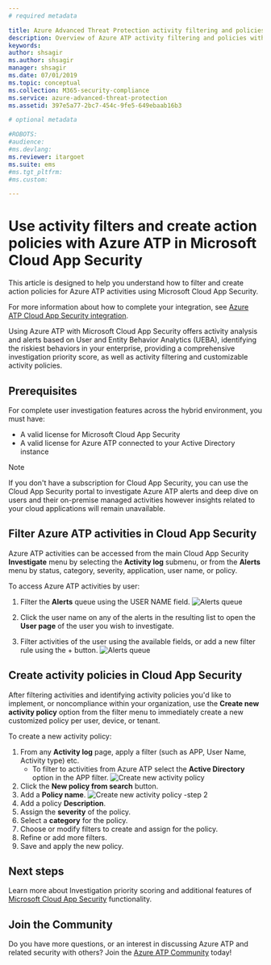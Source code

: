 ```yaml
---
# required metadata

title: Azure Advanced Threat Protection activity filtering and policies in Microsoft Cloud App Security 
description: Overview of Azure ATP activity filtering and policies with Microsoft Cloud App Security.
keywords:
author: shsagir
ms.author: shsagir
manager: shsagir
ms.date: 07/01/2019
ms.topic: conceptual
ms.collection: M365-security-compliance
ms.service: azure-advanced-threat-protection
ms.assetid: 397e5a77-2bc7-454c-9fe5-649ebaab16b3

# optional metadata

#ROBOTS:
#audience:
#ms.devlang:
ms.reviewer: itargoet
ms.suite: ems
#ms.tgt_pltfrm:
#ms.custom:

---
```


# Use activity filters and create action policies with Azure ATP in Microsoft Cloud App Security 

This article is designed to help you understand how to filter and create action policies for Azure ATP activities using Microsoft Cloud App Security. 

For more information about how to complete your integration, see [Azure ATP Cloud App Security integration](https://docs.microsoft.com/cloud-app-security/aatp-integration/enable-azure-advanced-threat-protection).  

Using Azure ATP with Microsoft Cloud App Security offers activity analysis and alerts based on User and Entity Behavior Analytics (UEBA), identifying the riskiest behaviors in your enterprise, providing a comprehensive investigation priority score, as well as activity filtering and customizable activity policies. 

## Prerequisites

For complete user investigation features across the hybrid environment, you must have:
- A valid license for Microsoft Cloud App Security
- A valid license for Azure ATP connected to your Active Directory instance

>[!NOTE]
>If you don't have a subscription for Cloud App Security, you can use the Cloud App Security portal to investigate Azure ATP alerts and deep dive on users and their on-premise managed activities however insights related to your cloud applications will remain unavailable.

## Filter Azure ATP activities in Cloud App Security  
 
Azure ATP activities can be accessed from the main Cloud App Security **Investigate** menu by selecting the **Activity log** submenu, or from the **Alerts** menu by status, category, severity, application, user name, or policy.  

To access Azure ATP activities by user:

1. Filter the **Alerts** queue using the USER NAME field. 
    ![Alerts queue](media/atp-mcas-alerts-queue.png)
1. Click the user name on any of the alerts in the resulting list to open the **User page** of the user you wish to investigate. 
    
1. Filter activities of the user using the available fields, or add a new filter rule using the + button.
    ![Alerts queue](media/atp-mcas-activity-filter.png)

## Create activity policies in Cloud App Security

After filtering activities and identifying activity policies you'd like to implement, or noncompliance within your organization, use the **Create new activity policy** option from the filter menu to immediately create a new customized policy per user, device, or tenant. 

To create a new activity policy:

1. From any **Activity log** page, apply a filter (such as APP, User Name, Activity type) etc. 
    - To filter to activities from Azure ATP select the **Active Directory** option in the APP filter. 
    ![Create new activity policy](media/atp-mcas-create-new-policy.png)
1. Click the **New policy from search** button.    
1. Add a **Policy name**. 
    ![Create new activity policy -step 2](media/atp-mcas-create-policy.png)
1. Add a policy **Description**.  
1. Assign the **severity** of the policy.
1. Select a **category** for the policy.
1. Choose or modify filters to create and assign for the policy.
1. Refine or add more filters. 
1. Save and apply the new policy.  


## Next steps

Learn more about Investigation priority scoring and additional features of [Microsoft Cloud App Security](https://docs.microsoft.com/cloud-app-security/) functionality.
  
## Join the Community

Do you have more questions, or an interest in discussing Azure ATP and related security with others? Join the [Azure ATP Community](https://techcommunity.microsoft.com/t5/Azure-Advanced-Threat-Protection/bd-p/AzureAdvancedThreatProtection) today!




